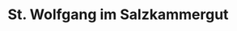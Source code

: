 ---
title: St. Wolfgang im Salzkammergut
url: /st-wolfgang-im-salzkammergut/
latitude: 47.739
longitude: 13.447
---